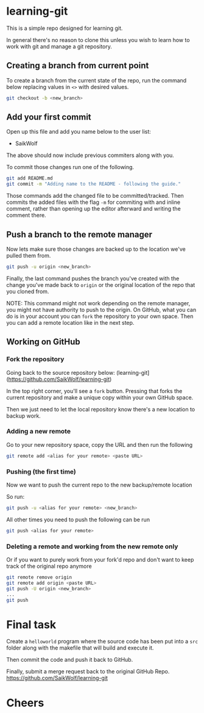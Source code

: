 # learning-git
This is a simple repo designed for learning git.

In general there's no reason to clone this unless you wish to learn how to work with git and manage a git repository.

## Creating a branch from current point
To create a branch from the current state of the repo, run the command below replacing values in `<>` with desired values.

```bash
git checkout -b <new_branch>
```

## Add your first commit
Open up this file and add you name below to the user list:

-  SaikWolf

The above should now include previous commiters along with you.

To commit those changes run one of the following.

```bash
git add README.md
git commit -m "Adding name to the README - following the guide."
```

Those commands add the changed file to be committed/tracked.
Then commits the added files with the flag `-m` for commiting with and inline comment, rather than opening up the editor afterward and writing the comment there.



## Push a branch to the remote manager
Now lets make sure those changes are backed up to the location we've pulled them from.
```bash
git push -u origin <new_branch>
```
Finally, the last command pushes the branch you've created with the change you've made back to `origin` or the original location of the repo that you cloned from.

NOTE: This command might not work depending on the remote manager, you might not have authority to push to the origin. On GitHub, what you can do is in your account you can `fork` the repository to your own space. Then you can add a remote location like in the next step.

## Working on GitHub
### Fork the repository
Going back to the source repository below: (learning-git](https://github.com/SaikWolf/learning-git)

In the top right corner, you'll see a `fork` button. Pressing that forks the current repository and make a unique copy within your own GitHub space.

Then we just need to let the local repository know there's a new location to backup work.


### Adding a new remote
Go to your new repository space, copy the URL and then run the following

```bash
git remote add <alias for your remote> <paste URL>
```

### Pushing (the first time)
Now we want to push the current repo to the new backup/remote location

So run:

```bash
git push -u <alias for your remote> <new_branch>
```

All other times you need to push the following can be run

```bash
git push <alias for your remote>
```

### Deleting a remote and working from the new remote only
Or if you want to purely work from your fork'd repo and don't want to keep track of the original repo anymore

```bash
git remote remove origin
git remote add origin <paste URL>
git push -U origin <new_branch>
...
git push
```

# Final task
Create a `helloworld` program where the source code has been put into a `src` folder along with the makefile that will build and execute it.

Then commit the code and push it back to GitHub.

Finally, submit a merge request back to the original GitHub Repo. https://github.com/SaikWolf/learning-git

# Cheers








